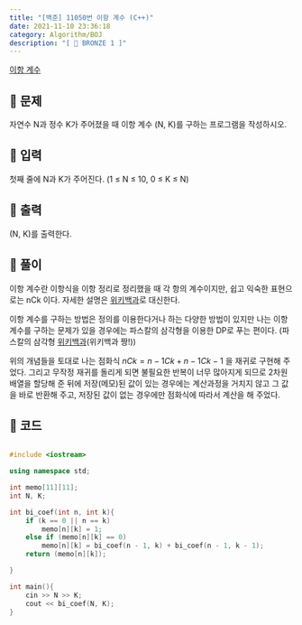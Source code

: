 ```yaml
---
title: "[백준] 11050번 이항 계수 (C++)"
date: 2021-11-10 23:36:18
category: Algorithm/BOJ
description: "[ 🤎 BRONZE 1 ]"
---
```


[이항 계수](https://www.acmicpc.net/problem/11050)

## 🌟 문제
자연수 N과 정수 K가 주어졌을 때 이항 계수 (N, K)를 구하는 프로그램을 작성하시오.

## 🌟 입력
첫째 줄에 N과 K가 주어진다. (1 ≤ N ≤ 10, 0 ≤ K ≤ N)

## 🌟 출력
(N, K)를 출력한다.

## 🌟 풀이
이항 계수란 이항식을 이항 정리로 정리했을 때 각 항의 계수이지만, 쉽고 익숙한 표현으로는 nCk 이다. 자세한 설명은 [위키백과](https://ko.wikipedia.org/wiki/%EC%9D%B4%ED%95%AD_%EA%B3%84%EC%88%98)로 대신한다.

이항 계수를 구하는 방법은 정의를 이용한다거나 하는 다양한 방법이 있지만 나는 이항 계수를 구하는 문제가 있을 경우에는 파스칼의 삼각형을 이용한 DP로 푸는 편이다. (파스칼의 삼각형 [위키백과](https://ko.wikipedia.org/wiki/%ED%8C%8C%EC%8A%A4%EC%B9%BC%EC%9D%98_%EC%82%BC%EA%B0%81%ED%98%95)(위키백과 짱!))

위의 개념들을 토대로 나는 점화식 $nCk = n-1Ck + n-1Ck-1$ 을 재귀로 구현해 주었다. 그리고 무작정 재귀를 돌리게 되면 불필요한 반복이 너무 많아지게 되므로 2차원 배열을 할당해 준 뒤에 저장(메모)된 값이 있는 경우에는 계산과정을 거치지 않고 그 값을 바로 반환해 주고, 저장된 값이 없는 경우에만 점화식에 따라서 계산을 해 주었다.

## 🌟 코드
```cpp

#include <iostream>

using namespace std;

int memo[11][11];
int N, K;

int bi_coef(int n, int k){
    if (k == 0 || n == k)
        memo[n][k] = 1;
    else if (memo[n][k] == 0)
        memo[n][k] = bi_coef(n - 1, k) + bi_coef(n - 1, k - 1);
    return (memo[n][k]);

}

int main(){
    cin >> N >> K;
    cout << bi_coef(N, K);
}
```